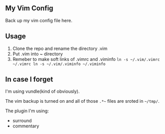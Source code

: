 ## My Vim Config

Back up my vim config file here.

## Usage

1. Clone the repo and rename the directory .vim
2. Put .vim into ~ directory
3. Remeber to make soft links of .vimrc and .viminfo 
  `ln -s ~/.vim/.vimrc ~/.vimrc ln -s ~/.vim/.viminfo ~/.viminfo`

## In case I forget

I'm using vundle(kind of obviously).

The vim backup is turned on and all of those `.*~` files are sroted in `~/tmp/`.

The plugin I'm using:
* surround
* commentary





